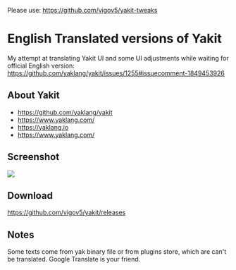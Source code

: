 Please use: https://github.com/vigov5/yakit-tweaks

# English Translated versions of Yakit

My attempt at translating Yakit UI and some UI adjustments while waiting for official English version: https://github.com/yaklang/yakit/issues/1255#issuecomment-1849453926

## About Yakit
- https://github.com/yaklang/yakit
- https://www.yaklang.com/
- https://yaklang.io
- https://www.yaklang.com/

## Screenshot

![](./screenshot.gif)

## Download

https://github.com/vigov5/yakit/releases

## Notes
Some texts come from yak binary file or from plugins store, which are can't be translated. Google Translate is your friend.

